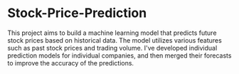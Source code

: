 # Stock-Price-Prediction
This project aims to build a machine learning model that predicts future stock prices based on historical data. The model utilizes various features such as past stock prices and trading volume. I've developed individual prediction models for individual companies, and then merged their forecasts to improve the accuracy of the predictions.
